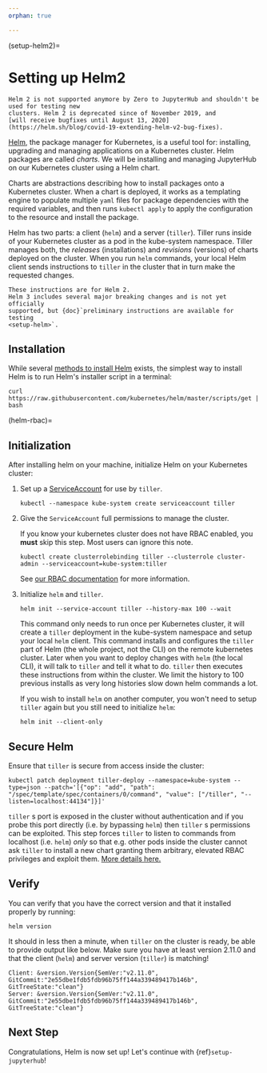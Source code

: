 ```yaml
---
orphan: true

---
```


(setup-helm2)=

# Setting up Helm2

```{warning}
Helm 2 is not supported anymore by Zero to JupyterHub and shouldn't be used for testing new
clusters. Helm 2 is deprecated since of November 2019, and
[will receive bugfixes until August 13, 2020](https://helm.sh/blog/covid-19-extending-helm-v2-bug-fixes).
```

[Helm](https://helm.sh/), the package manager for Kubernetes, is a useful tool
for: installing, upgrading and managing applications on a Kubernetes cluster.
Helm packages are called *charts*.
We will be installing and managing JupyterHub on
our Kubernetes cluster using a Helm chart.

Charts are abstractions describing how to install packages onto a Kubernetes
cluster. When a chart is deployed, it works as a templating engine to populate
multiple `yaml` files for package dependencies with the required variables, and
then runs `kubectl apply` to apply the configuration to the resource and install
the package.

Helm has two parts: a client (`helm`) and a server (`tiller`). Tiller runs
inside of your Kubernetes cluster as a pod in the kube-system namespace. Tiller
manages both, the *releases* (installations) and *revisions* (versions) of charts deployed
on the cluster. When you run `helm` commands, your local Helm client sends
instructions to `tiller` in the cluster that in turn make the requested changes.

```{note}
These instructions are for Helm 2.
Helm 3 includes several major breaking changes and is not yet officially
supported, but {doc}`preliminary instructions are available for testing
<setup-helm>`.
```

## Installation

While several [methods to install Helm](https://v2.helm.sh/docs/using_helm/#installing-helm) exists, the
simplest way to install Helm is to run Helm's installer script in a terminal:

```
curl https://raw.githubusercontent.com/kubernetes/helm/master/scripts/get | bash
```

(helm-rbac)=

## Initialization

After installing helm on your machine, initialize Helm on your Kubernetes
cluster:

1. Set up a [ServiceAccount](https://kubernetes.io/docs/tasks/configure-pod-container/configure-service-account/)
   for use by `tiller`.

   ```
   kubectl --namespace kube-system create serviceaccount tiller
   ```
2. Give the `ServiceAccount` full permissions to manage the cluster.

   If you know your kubernetes cluster does not have RBAC enabled, you **must** skip this step.
   Most users can ignore this note.

   ```
   kubectl create clusterrolebinding tiller --clusterrole cluster-admin --serviceaccount=kube-system:tiller
   ```

   See [our RBAC documentation](rbac) for more information.
3. Initialize `helm` and `tiller`.

   ```
   helm init --service-account tiller --history-max 100 --wait
   ```

   This command only needs to run once per Kubernetes cluster, it will create a
   `tiller` deployment in the kube-system namespace and setup your local `helm`
   client.
   This command installs and configures the `tiller` part of Helm (the whole
   project, not the CLI) on the remote kubernetes cluster. Later when you want
   to deploy changes with `helm` (the local CLI), it will talk to `tiller`
   and tell it what to do. `tiller` then executes these instructions from
   within the cluster.
   We limit the history to 100 previous installs as very long histories slow
   down helm commands a lot.

   If you wish to install `helm` on another computer, you won't need to setup
   `tiller` again but you still need to initialize `helm`:

   ```
   helm init --client-only
   ```

## Secure Helm

Ensure that `tiller` is secure from access inside the cluster:

```
kubectl patch deployment tiller-deploy --namespace=kube-system --type=json --patch='[{"op": "add", "path": "/spec/template/spec/containers/0/command", "value": ["/tiller", "--listen=localhost:44134"]}]'
```

`tiller` s port is exposed in the cluster without authentication and if you probe
this port directly (i.e. by bypassing `helm`) then `tiller` s permissions can be
exploited. This step forces `tiller` to listen to commands from localhost (i.e.
`helm`) *only* so that e.g. other pods inside the cluster cannot ask `tiller` to
install a new chart granting them arbitrary, elevated RBAC privileges and exploit
them. [More details here.](https://engineering.bitnami.com/articles/helm-security.html)

## Verify

You can verify that you have the correct version and that it installed properly
by running:

```
helm version
```

It should in less then a minute, when `tiller` on the cluster is ready, be able
to provide output like below. Make sure you have at least version 2.11.0 and that
the client (`helm`) and server version (`tiller`) is matching!

```
Client: &version.Version{SemVer:"v2.11.0", GitCommit:"2e55dbe1fdb5fdb96b75ff144a339489417b146b", GitTreeState:"clean"}
Server: &version.Version{SemVer:"v2.11.0", GitCommit:"2e55dbe1fdb5fdb96b75ff144a339489417b146b", GitTreeState:"clean"}
```

## Next Step

Congratulations, Helm is now set up! Let's continue with {ref}`setup-jupyterhub`!
